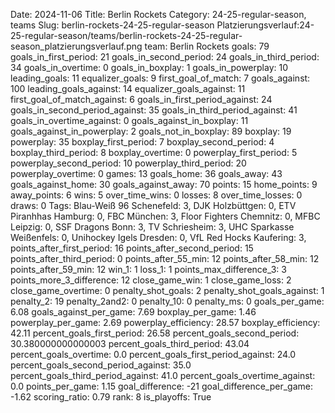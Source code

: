 Date: 2024-11-06
Title: Berlin Rockets
Category: 24-25-regular-season, teams
Slug: berlin-rockets-24-25-regular-season
Platzierungsverlauf:24-25-regular-season/teams/berlin-rockets-24-25-regular-season_platzierungsverlauf.png
team: Berlin Rockets
goals: 79
goals_in_first_period: 21
goals_in_second_period: 24
goals_in_third_period: 34
goals_in_overtime: 0
goals_in_boxplay: 1
goals_in_powerplay: 10
leading_goals: 11
equalizer_goals: 9
first_goal_of_match: 7
goals_against: 100
leading_goals_against: 14
equalizer_goals_against: 11
first_goal_of_match_against: 6
goals_in_first_period_against: 24
goals_in_second_period_against: 35
goals_in_third_period_against: 41
goals_in_overtime_against: 0
goals_against_in_boxplay: 11
goals_against_in_powerplay: 2
goals_not_in_boxplay: 89
boxplay: 19
powerplay: 35
boxplay_first_period: 7
boxplay_second_period: 4
boxplay_third_period: 8
boxplay_overtime: 0
powerplay_first_period: 5
powerplay_second_period: 10
powerplay_third_period: 20
powerplay_overtime: 0
games: 13
goals_home: 36
goals_away: 43
goals_against_home: 30
goals_against_away: 70
points: 15
home_points: 9
away_points: 6
wins: 5
over_time_wins: 0
losses: 8
over_time_losses: 0
draws: 0
Tags:  Blau-Weiß 96 Schenefeld: 3,  DJK Holzbüttgen: 0,  ETV Piranhhas Hamburg: 0,  FBC München: 3,  Floor Fighters Chemnitz: 0,  MFBC Leipzig: 0,  SSF Dragons Bonn: 3,  TV Schriesheim: 3,  UHC Sparkasse Weißenfels: 0,  Unihockey Igels Dresden: 0,  VfL Red Hocks Kaufering: 3,
points_after_first_period: 16
points_after_second_period: 15
points_after_third_period: 0
points_after_55_min: 12
points_after_58_min: 12
points_after_59_min: 12
win_1: 1
loss_1: 1
points_max_difference_3: 3
points_more_3_difference: 12
close_game_win: 1
close_game_loss: 2
close_game_overtime: 0
penalty_shot_goals: 2
penalty_shot_goals_against: 1
penalty_2: 19
penalty_2and2: 0
penalty_10: 0
penalty_ms: 0
goals_per_game: 6.08
goals_against_per_game: 7.69
boxplay_per_game: 1.46
powerplay_per_game: 2.69
powerplay_efficiency: 28.57
boxplay_efficiency: 42.11
percent_goals_first_period: 26.58
percent_goals_second_period: 30.380000000000003
percent_goals_third_period: 43.04
percent_goals_overtime: 0.0
percent_goals_first_period_against: 24.0
percent_goals_second_period_against: 35.0
percent_goals_third_period_against: 41.0
percent_goals_overtime_against: 0.0
points_per_game: 1.15
goal_difference: -21
goal_difference_per_game: -1.62
scoring_ratio: 0.79
rank: 8
is_playoffs: True
